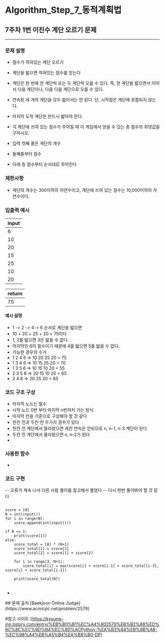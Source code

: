 # Algorithm_Step_7_동적계획법

## 7주차 1번 이진수 계단 오르기 문제 
***
  

### 문제 설명 
- 점수가 적혀있는 계단 오르기 
- 계단을 밟으면 적혀있는 점수를 얻는다
- 계단은 한 번에 한 계단씩 또는 두 계단씩 오를 수 있다. 즉, 한 계단을 밟으면서 이어서 다음 계단이나, 다음 다음 계단으로 오를 수 있다.
- 연속된 세 개의 계단을 모두 밟아서는 안 된다. 단, 시작점은 계단에 포함되지 않는다.
- 마지막 도착 계단은 반드시 밟아야 한다.
- 각 계단에 쓰여 있는 점수가 주어질 때 이 게임에서 얻을 수 있는 총 점수의 최댓값을 구하시오.

- 입력 첫째 줄은 계단의 개수
- 둘째줄부터 점수
- 아래 층 점수부터 순서대로 주어진다
### 제한사항
- 계단의 개수는 300이하의 자연수이고, 계단에 쓰여 있는 점수는 10,000이하의 자연수이다.

### 입출력 예시 
 | input     | 
 | :---------| 
 | 6         |
 |10         |
 |20         |
 |15         |
 |25         |
 |10         |
 |20         |  

 | return    | 
 | :---------| 
 | 75        |

#### 예시 설명  
- 1 -> 2 -> 4-> 6 순서로 계단을 밟으면 
- 10 + 20 + 25 + 20 = 75이다 
- 1, 2를 밟으면 3은 밟을 수 없다.   
- 마지막인 6이 필수이기 때문에 4를 밟으면 5를 밟을 수 없다.
- 가능한 경우의 수가 
- 1 2 4 6 => 10 20 25 20 = 75 
- 1 3 4 6 => 10 15 25 20 = 70
- 1 3 5 6 => 10 15 10 20 = 55
- 2 3 5 6 => 20 15 10 20 = 65
- 2 4 6   => 20 25 20    = 65
 

### 코드 구조 구상
- 마지막 노드는 필수 
- 시작 노드 0번 부터 마지막 n번까지 가는 방식  
- 마지막 칸을 기준으로 구상해야 할 것 같다
- 한칸 전과 두칸 전 두가지 경우가 있다 
- 한칸 전 계단에서 올라왔으면 세칸 연속은 안되므로 n, n-1, n-3 계단이 된다  
- 두칸 전 계단에서 올라왔으면 n, n-2가 된다
- 
### 사용한 함수 
- 

### 코드 구현

-- 오류가 계속 나서 다른 사람 풀이를 참고해서 풀었다 
-- 다시 한번 풀어봐야 할 것 같다 
<pre>
<code>
score = [0]
N = int(input())
for i in range(N):
    score.append(int(input()))

if N == 1:
    print(score[1])
else:
    score_total = [0] * (N+1)
    score_total[1] = score[1]
    score_total[2] = score[1] + score[2]

    for i in range(3, N+1):
        score_total[i] = max(score[i] + score[i-1] + score_total[i-3], score[i] + score_total[i-2])
     
    print(score_total[N])
</code>
</pre>

-

</code>
</pre>
## 문제 출처 
[Baekjoon Online Judge](https://www.acmicpc.net/problem/2579)


#참고 사이트 
(https://kyoung-jnn.tistory.com/entry/%EB%B0%B1%EC%A4%802579%EB%B2%88%ED%8C%8C%EC%9D%B4%EC%8D%ACPython-%EA%B3%84%EB%8B%A8-%EC%98%A4%EB%A5%B4%EA%B8%B0-DP)